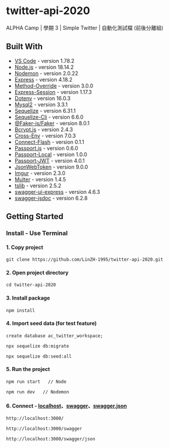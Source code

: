 # twitter-api-2020
ALPHA Camp | 學期 3 | Simple Twitter | 自動化測試檔 (前後分離組) 

## Built With
* [VS Code](https://code.visualstudio.com/) - version 1.78.2
* [Node.js](https://nodejs.org/en/) - version 18.14.2
* [Nodemon](https://github.com/remy/nodemon) - version 2.0.22
* [Express](https://github.com/expressjs/express) - version 4.18.2
* [Method-Override](https://github.com/expressjs/method-override#readme) - version 3.0.0
* [Express-Session](https://github.com/expressjs/session#readme) - version 1.17.3
* [Dotenv](https://github.com/motdotla/dotenv#readme) - version 16.0.3
* [Mysql2](https://github.com/sidorares/node-mysql2#readme) - version 3.3.1
* [Sequelize](https://github.com/sequelize/sequelize) - version 6.31.1
* [Sequelize-Cli](https://github.com/sequelize/cli) - version 6.6.0
* [@Faker-js/Faker](https://github.com/faker-js/faker) - version 8.0.1
* [Bcrypt.js](https://github.com/dcodeIO/bcrypt.js#readme) - version 2.4.3
* [Cross-Env](https://github.com/kentcdodds/cross-env#readme) - version 7.0.3
* [Connect-Flash](https://github.com/jaredhanson/connect-flash#readme) - version 0.1.1
* [Passport.js](https://github.com/jaredhanson/passport) - version 0.6.0
* [Passport-Local](https://github.com/jaredhanson/passport-local) - version 1.0.0
* [Passport-JWT](https://github.com/mikenicholson/passport-jwt) - version 4.0.1
* [JsonWebToken](https://github.com/auth0/node-jsonwebtoken) - version 9.0.0
* [Imgur](https://github.com/keneucker/imgur) - version 2.3.0
* [Multer](https://github.com/expressjs/multer#readme) - version 1.4.5
* [tslib](https://github.com/Microsoft/tslib) - version 2.5.2
* [swagger-ui-express](https://www.npmjs.com/package/swagger-ui-express) - version 4.6.3
* [swagger-jsdoc](https://github.com/Surnet/swagger-jsdoc) - version 6.2.8

## Getting Started
### Install - Use Terminal

#### 1. Copy project
```
git clone https://github.com/LinZH-1995/twitter-api-2020.git
```
#### 2. Open project directory
```
cd twitter-api-2020
```
#### 3. Install package
```
npm install
```
#### 4. Import seed data (for test feature)
```
create database ac_twitter_workspace;
```
```
npx sequelize db:migrate
```
```
npx sequelize db:seed:all
```
#### 5. Run the project
```
npm run start   // Node
```
```
npm run dev   // Nodemon
```
#### 6. Connect - [localhost](http://localhost:3000/)、[swagger](http://localhost:3000/swagger)、[swagger.json](http://localhost:3000/swagger/json)
```
http://localhost:3000/
```
```
http://localhost:3000/swagger
```
```
http://localhost:3000/swagger/json
```

